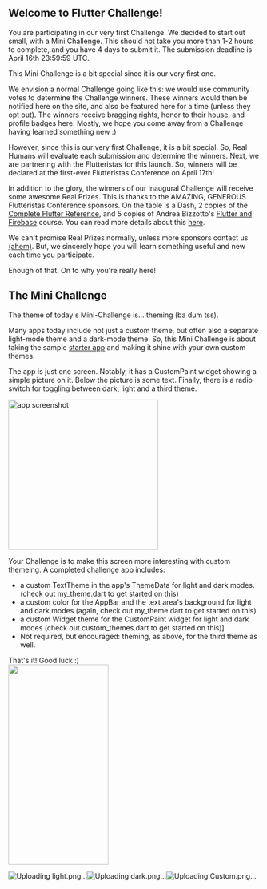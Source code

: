 ## Welcome to Flutter Challenge!

You are participating in our very first Challenge. We decided to start out small, with a Mini Challenge. This should not take you more than 1-2 hours to complete, and you have 4 days to submit it. The submission deadline is April 16th 23:59:59 UTC.

This Mini Challenge is a bit special since it is our very first one. 

We envision a normal Challenge going like this: we would use community votes to determine the Challenge winners. These winners would then be notified here on the site, and also be featured here for a time (unless they opt out).  The winners receive bragging rights, honor to their house, and profile badges here. Mostly, we hope you come away from a Challenge having learned something new :)

However, since this is our very first Challenge, it is a bit special. So, Real Humans will evaluate each submission and determine the winners. Next, we are partnering with the Flutteristas for this launch. So, winners will be declared at the first-ever Flutteristas Conference on April 17th!

In addition to the glory, the winners of our inaugural Challenge will receive some awesome Real Prizes. This is thanks to the AMAZING, GENEROUS Flutteristas Conference sponsors. On the table is a Dash, 2 copies of the [Complete Flutter Reference](https://fluttercompletereference.com/), and 5 copies of Andrea Bizzotto's [Flutter and Firebase](https://www.udemy.com/course/flutter-firebase-build-a-complete-app-for-ios-android/) course. You can read more details about this [here](https://flutteristas.org/activities-and-prizes/).

We can't promise Real Prizes normally, unless more sponsors contact us [(ahem)](mailto:flutter.challenge.team@gmail.com). But, we sincerely hope you will learn something useful and new each time you participate.

Enough of that. On to why you're really here!

## The Mini Challenge

The theme of today's Mini-Challenge is… theming (ba dum tss). 

Many apps today include not just a custom theme, but often also a separate light-mode theme and a dark-mode theme. So, this Mini Challenge is about taking the sample [starter app](https://github.com/Flutter-Challenge/mini_challenge_1_starter_app/) and making it shine with your own custom themes.

The app is just one screen. Notably, it has a CustomPaint widget showing a simple picture on it. Below the picture is some text. Finally, there is a radio switch for toggling between dark, light and a third theme.

<img src="assets/starter_screenshot.png" alt="app screenshot" width="300"/>

Your Challenge is to make this screen more interesting with custom themeing. A completed challenge app includes:
- a custom TextTheme in the app's ThemeData for light and dark modes. (check out my_theme.dart to get started on this)
- a custom color for the AppBar and the text area's background for light and dark modes (again, check out my_theme.dart to get started on this).
- a custom Widget theme for the CustomPaint widget for light and dark modes (check out custom_themes.dart to get started on this)]
- Not required, but encouraged: theming, as above, for the third theme as well. 

That's it! Good luck :)  
<img src="https://camo.githubusercontent.com/..." data-canonical-src="https://gy![light](https://user-images.githubusercontent.com/53489549/114845560-7f1da980-9df9-11eb-97d6-910caa1886d2.png)![dark](https://user-images.githubusercontent.com/53489549/114845678-965c9700-9df9-11eb-96a6-354781486a68.png)![Custom](https://user-images.githubusercontent.com/53489549/114845703-9b214b00-9df9-11eb-80aa-bae20867a102.png)azo.com/eb5c5741b6a9a16c692170a41a49c858.png" width="200" height="400" />

![Uploading light.png…]()![Uploading dark.png…]()![Uploading Custom.png…]()
